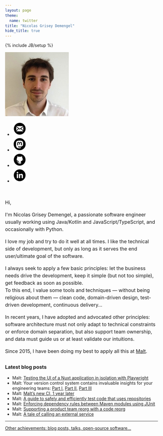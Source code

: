 ```yaml
---
layout: page
theme:
  name: twitter
title: "Nicolas Grisey Demengel"
hide_title: true
---
```

{% include JB/setup %}

<aside id="me">
  <img id="photo" src="/img/photo.jpeg" alt="Nicolas' photo" width="210" height="210"/>
  <ul id="social">
    <li><a href="mailto:nicolas.demengel@gmail.com" title="Contact me!" target="_blank"><img src="/img/iconmonstr-email-9-icon-48.png" alt="Email icon by iconmonstr.com" width="48" height="48"></a></li>
    <li><a href="https://piaille.fr/@NicolasGriseyDemengel" title="My Mastodon account" rel="me"><img alt="Mastodon icon" src="/img/mastodon-48.png" width="48" height="48"></a></li>
    <li><a href="https://github.com/ndemengel" title="My Github account"><img alt="Github icon by iconmonstr.com" src="/img/iconmonstr-github-9-icon-48.png" width="48" height="48"></a></li>
    <li><a href="https://www.linkedin.com/in/nicolasdemengel" title="My LinkedIn account"><img alt="LinkedIn icon by iconmonstr.com" src="/img/iconmonstr-linkedin-4-icon-48.png" width="48" height="48"></a></li>
  </ul>
</aside>

<section style="font-size: 1rem; line-height: 1.5rem; margin-top: 50px;">
  <h2 hidden>Presentation</h2>
  <p>
    Hi,
  </p>
  <p>
    I'm Nicolas Grisey Demengel, a passionate software engineer usually working using Java/Kotlin and JavaScript/TypeScript, and occasionally with Python.
  </p>
  <p>
    I love my job and try to do it well at all times. I like the technical side of development, but only as long as it serves the end user/ultimate goal of the software.
  </p>
  <p>
    I always seek to apply a few basic principles: let the business needs drive the development, keep it simple (but not too simple), get feedback as soon as possible.
    <br>To this end, I value some tools and techniques &mdash; without being religious about them &mdash; clean code, domain-driven design, test-driven development, continuous delivery...
  </p>
  <p>
    In recent years, I have adopted and advocated other principles: software architecture must not only adapt to technical constraints or enforce domain separation, but also support team ownership, and data must guide us or at least validate our intuitions.
  </p>
  <p>Since 2015, I have been doing my best to apply all this at <a href="https://www.malt.com">Malt</a>.</p>
</section>

<section style="margin-top: 30px;">
  <h2 hidden>More about me</h2>
  <h3>Latest blog posts</h3>
  <ul>
    <li>Malt: <a href="https://blog.malt.engineering/test-the-ui-of-a-nuxt-application-in-isolation-with-playwright-f73ff3dacab6">Testing the UI of a Nuxt application in isolation with Playwright</a></li>
    <li>Malt: Your version control system contains invaluable insights for your engineering teams:
      <a href="https://blog.malt.engineering/your-version-control-system-contains-invaluable-insights-for-your-engineering-teams-part-i-c90b237fe7b4">Part I</a>,
      <a href="https://blog.malt.engineering/your-version-control-system-contains-invaluable-insights-for-your-engineering-teams-part-ii-258a72b6eb65">Part II</a>,
      <a href="https://blog.malt.engineering/your-version-control-system-contains-invaluable-insights-for-your-engineering-teams-part-iii-238a7296aa36">Part III</a>
    </li>
    <li>Malt: <a href="https://blog.malt.engineering/malts-new-ci-1-year-later-2222dbcf9a68">Malt’s new CI, 1 year later</a></li>
    <li>Malt: <a href="https://medium.com/nerds-malt/a-guide-to-safely-and-efficiently-test-code-that-uses-repositories-c91effb41dd0">A guide to safely and efficiently test code that uses repositories</a></li>
    <li>Malt: <a href="https://medium.com/nerds-malt/enforcing-dependency-rules-between-maven-modules-using-junit-3c04bca179f4">Enforcing dependency rules between Maven modules using JUnit</a></li>
    <li>Malt: <a href="https://medium.com/nerds-malt/supporting-a-product-team-reorg-with-a-code-reorg-24639aae8ddf">Supporting a product team reorg with a code reorg</a></li>
    <li>Malt: <a href="https://medium.com/nerds-malt/a-tale-of-calling-an-external-service-51442115b362">A tale of calling an external service</a></li>
  </ul>

  <hr>
  <div>
    <a href="/archive">Other achievements: blog posts, talks, open-source software...</a>
  </div>
</section>
